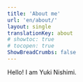 ```yaml
---
title: 'About me'
url: 'en/about/'
layout: single
translationKey: about
# showtoc: true
# tocopen: true
ShowBreadCrumbs: false
---
```



Hello! I am Yuki Nishimi.
